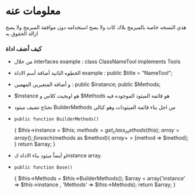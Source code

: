 # معلومات عنه #

هذي النسخه خاصة بالمبرمج بلاك كات ولا يصح استخدامه دون موافقة المبرمج ولا يصح ازالة الحقوق به

### كيف أضف اداة ###

 * من خلال interfaces example : class ClassNameTool implements Tools
 * الخطوه الثانية أضافة أسم الاداة example : public $title = "NameTool";
 * و أضافة المتغيرين المهمين :     public $instance; public $Methods;
 * $instance هو اوبجيت كلاس و $Methods هو قائمة الميثود الموجوده فيه
 * تحتاج تضيف ميثود BuilderMethods من اجل بناء قائمة الميثودات وهو كتالي
 *     public function BuilderMethods()
    {
        $this->instance = $this;
        $methods = get_class_methods($this);
        $array = array();
        foreach($methods as $method){ $array += [$method => $method]; }
        return $array;
    }
	
* و أيضاً ميثود بناء الاداة كinstance array.
*     public function Base()
    {
        $this->Methods = $this->BuilderMethods();
        $array = array('instance' => $this->instance , 'Methods' =>  $this->Methods);
        return $array;
    }
